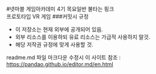 #넷마블 게임아카데미 4기 목요일반 불타는 핑크 <br> 프로토타입  VR 게임
###커밋시 규정
- 이 저장소는 현재 외부에 공개되어 있음.
- 외부 리소스를 이용하되 유료 리소스는 가급적 사용하지 말것.
- 해당 저작권 규정에 맞게 사용할 것.




readme.md 파일 마크다운 수정시 이 사이트 참조 :  https://pandao.github.io/editor.md/en.html